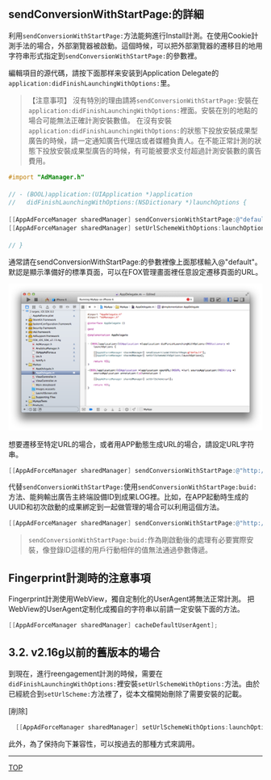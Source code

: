 ## sendConversionWithStartPage:的詳細

利用`sendConversionWithStartPage:`方法能夠進行Install計測。在使用Cookie計測手法的場合，外部瀏覽器被啟動。這個時候，可以把外部瀏覽器的遷移目的地用字符串形式指定到`sendConversionWithStartPage:`的參數裡。

編輯項目的源代碼，請按下面那样来安装到Application Delegate的`application:didFinishLaunchingWithOptions:`里。

> 【注意事项】
沒有特別的理由請將`sendConversionWithStartPage:`安裝在`application:didFinishLaunchingWithOptions:`裡面。安裝在別的地點的場合可能無法正確計測安裝數值。
在沒有安裝`application:didFinishLaunchingWithOptions:`的狀態下投放安裝成果型廣告的時候，請一定通知廣告代理店或者媒體負責人。在不能正常計測的狀態下投放安裝成果型廣告的時候，有可能被要求支付超過計測安裝數的廣告費用。

```objective-c
#import "AdManager.h"

// - (BOOL)application:(UIApplication *)application
//   didFinishLaunchingWithOptions:(NSDictionary *)launchOptions {

[[AppAdForceManager sharedManager] sendConversionWithStartPage:@"default"];
[[AppAdForceManager sharedManager] setUrlSchemeWithOptions:launchOptions];

// }
```

通常請在sendConversionWithStartPage:的參數裡像上面那樣輸入@"default"。默認是顯示準備好的標準頁面，可以在FOX管理畫面裡任意設定遷移頁面的URL。

![sendConversion01](./img01.png)

想要遷移至特定URL的場合，或者用APP動態生成URL的場合，請設定URL字符串。

```objective-c
[[AppAdForceManager sharedManager] sendConversionWithStartPage:@"http://yourhost.com/yourpage.html"];
```
代替`sendConversionWithStartPage:`使用`sendConversionWithStartPage:buid:`方法、能夠輸出廣告主終端設備ID到成果LOG裡。比如，在APP起動時生成的UUID和初次啟動的成果綁定到一起做管理的場合可以利用這個方法。

```objective-c
[[AppAdForceManager sharedManager] sendConversionWithStartPage:@"http://yourhost.com/yourpage.html" buid:@"{your uniq id}"];
```
> `sendConversionWithStartPage:buid:`作為剛啟動後的處理有必要實際安裝，像登錄ID這樣的用戶行動相伴的值無法通過參數傳遞。

## Fingerprint計測時的注意事項

Fingerprint計測使用WebView，獨自定制化的UserAgent將無法正常計測。
把WebView的UserAgent定制化成獨自的字符串以前請一定安裝下面的方法。

```objective-c
[[AppAdForceManager sharedManager] cacheDefaultUserAgent];
```

## 3.2.	v2.16g以前的舊版本的場合

到現在，進行reengagement計測的時候，需要在`didFinishLaunchingWithOptions:`裡安裝`setUrlSchemeWithOptions:`方法。由於已經統合到`setUrlScheme:`方法裡了，從本文檔開始刪除了需要安裝的記載。

[削除]
```objective-c
  [[AppAdForceManager sharedManager] setUrlSchemeWithOptions:launchOptions];
```

此外，為了保持向下兼容性，可以按過去的那種方式來調用。


---
[TOP](/lang/tw/README.md)
